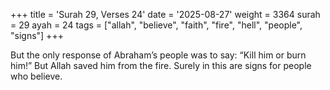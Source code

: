 +++
title = 'Surah 29, Verses 24'
date = '2025-08-27'
weight = 3364
surah = 29
ayah = 24
tags = ["allah", "believe", "faith", "fire", "hell", "people", "signs"]
+++

But the only response of Abraham’s people was to say: “Kill him or burn him!” But Allah saved him from the fire. Surely in this are signs for people who believe.